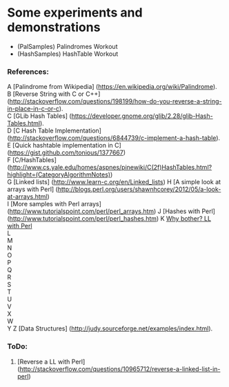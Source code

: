 

Some experiments and demonstrations 
===================================

* (PalSamples) Palindromes Workout
* (HashSamples) HashTable Workout




### References:

A [Palindrome from Wikipedia] (https://en.wikipedia.org/wiki/Palindrome).  
B [Reverse String with C or C++] (http://stackoverflow.com/questions/198199/how-do-you-reverse-a-string-in-place-in-c-or-c).  
C [GLib Hash Tables] (https://developer.gnome.org/glib/2.28/glib-Hash-Tables.html).  
D [C Hash Table Implementation] (http://stackoverflow.com/questions/6844739/c-implement-a-hash-table).  
E [Quick hashtable implementation in C] (https://gist.github.com/tonious/1377667)  
F [C/HashTables] (http://www.cs.yale.edu/homes/aspnes/pinewiki/C(2f)HashTables.html?highlight=(CategoryAlgorithmNotes))  
G [Linked lists] (http://www.learn-c.org/en/Linked_lists)
H [A simple look at arrays with Perl] (http://blogs.perl.org/users/shawnhcorey/2012/05/a-look-at-arrays.html)  
I [More samples with Perl arrays] (http://www.tutorialspoint.com/perl/perl_arrays.htm)
J [Hashes with Perl] (http://www.tutorialspoint.com/perl/perl_hashes.htm)
K [Why bother? LL with Perl](http://pt.slideshare.net/lembark/perly-linked-lists)  
L  
M  
N  
O  
P  
Q  
R  
S  
T  
U  
V  
X  
W   
Y 
Z [Data Structures] (http://judy.sourceforge.net/examples/index.html).  





### ToDo:  

01. [Reverse a LL with Perl] (http://stackoverflow.com/questions/10965712/reverse-a-linked-list-in-perl)  
